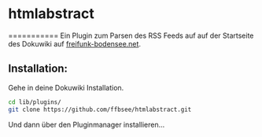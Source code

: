 # htmlabstract
===========
Ein Plugin zum Parsen des RSS Feeds auf auf der Startseite des Dokuwiki auf [freifunk-bodensee.net](https://ffbsee.de/).

## Installation:

Gehe in deine Dokuwiki Installation.

```bash
cd lib/plugins/
git clone https://github.com/ffbsee/htmlabstract.git
```

Und dann über den Pluginmanager installieren...
